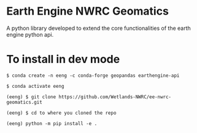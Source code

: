# Earth Engine NWRC Geomatics
A python library developed to extend the core functionalities of the earth engine python api.

# To install in dev mode
``` shell
$ conda create -n eeng -c conda-forge geopandas earthengine-api
```
```shell
$ conda activate eeng
```
```shell
(eeng) $ git clone https://github.com/Wetlands-NWRC/ee-nwrc-geomatics.git
```
```shell
(eeng) $ cd to where you cloned the repo
```
```shell
(eeng) python -m pip install -e .
```
